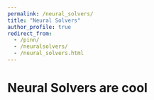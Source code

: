 ```yaml
---
permalink: /neural_solvers/
title: "Neural Solvers"
author_profile: true
redirect_from:
  - /pinn/
  - /neuralsolvers/
  - /neural_solvers.html
---
```


# Neural Solvers are cool
